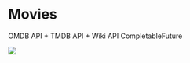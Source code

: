 # Movies
OMDB API + TMDB API + Wiki API
CompletableFuture

<img src = "https://sun9-50.userapi.com/c852120/v852120918/196bc4/W1ZSewdAv9g.jpg" >
